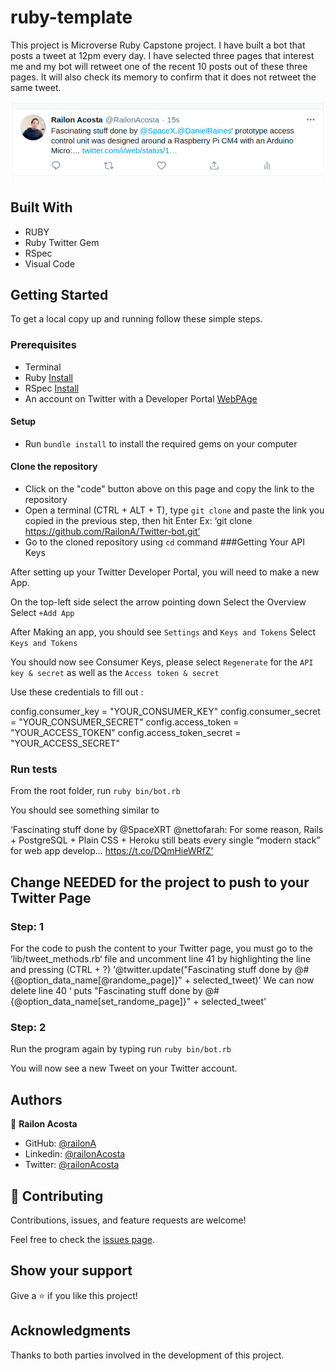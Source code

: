# ruby-template


This project is Microverse Ruby Capstone project. I have built a bot that posts a tweet at 12pm every day. I have selected three pages that interest me and my bot will retweet one of the recent 10 posts out of these three pages. It will also check its memory to confirm that it does not retweet the same tweet. 

![screenshot](./twitter-Screenshot.png)
 
## Built With

- RUBY
- Ruby Twitter Gem
- RSpec
- Visual Code

## Getting Started

To get a local copy up and running follow these simple steps.

### Prerequisites

- Terminal
- Ruby [Install](https://www.theodinproject.com/courses/ruby-programming/lessons/installing-ruby-ruby-programming)
- RSpec [Install](https://www.theodinproject.com/courses/ruby-programming/lessons/introduction-to-rspec)
- An account on Twitter with a Developer Portal
[WebPAge](https://developer.twitter.com/en)


#### Setup
- Run `bundle install` to install the required gems on your computer


#### Clone the repository
- Click on the "code" button above on this page and copy the link to the repository
- Open a terminal (CTRL + ALT + T), type `git clone` and paste the link you copied in the previous step, then hit Enter
Ex: ‘git clone https://github.com/RailonA/Twitter-bot.git’
- Go to the cloned repository using `cd` command
###Getting Your API Keys

After setting up your Twitter Developer Portal, you will need to make a new App.

On the top-left side select the arrow pointing down
Select the Overview 
Select `+Add App`

After Making an app, you should see `Settings` and `Keys and Tokens`
Select `Keys and Tokens`

You should now see Consumer Keys, please select `Regenerate`  for the `API key & secret` as well as the `Access token & secret`

Use these credentials to fill out :

config.consumer_key = "YOUR_CONSUMER_KEY"
config.consumer_secret = "YOUR_CONSUMER_SECRET"
config.access_token = "YOUR_ACCESS_TOKEN"
config.access_token_secret = "YOUR_ACCESS_SECRET"

### Run tests

From the root folder, run `ruby bin/bot.rb`

You should see something similar to
 
‘Fascinating stuff done by @SpaceXRT @nettofarah: For some reason, Rails + PostgreSQL + Plain CSS + Heroku still beats every single “modern stack” for web app develop… https://t.co/DQmHieWRfZ’

## Change NEEDED for the project to push to your Twitter Page
### Step: 1
For the code to push the content to your Twitter page, you must go to the ‘lib/tweet_methods.rb‘ file and uncomment line 41 by highlighting the line and pressing  (CTRL + ?)
‘@twitter.update("Fascinating stuff done by @#{@option_data_name[@randome_page]}" + selected_tweet)’
We can now delete line 40
‘   puts "Fascinating stuff done by @#{@option_data_name[set_randome_page]}" + selected_tweet’

### Step: 2
Run the program again by typing run `ruby bin/bot.rb`

You will now see a new Tweet on your Twitter account.

## Authors

👤 **Railon Acosta**
- GitHub: [@railonA](https://github.com/RailonA)
- Linkedin: [@railonAcosta](https://www.linkedin.com/in/railon-acosta-81265180/)
- Twitter: [@railonAcosta](https://twitter.com/RailonAcosta)

## 🤝 Contributing

Contributions, issues, and feature requests are welcome!

Feel free to check the [issues page](https://github.com/RailonA/Twitter-bot/issues).

## Show your support

Give a ⭐️ if you like this project!

## Acknowledgments

Thanks to both parties involved in the development of this project.


